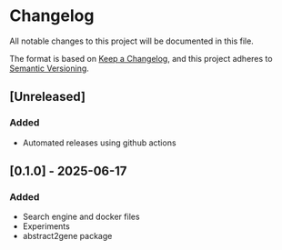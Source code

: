 # Changelog

All notable changes to this project will be documented in this file.

The format is based on [Keep a Changelog](https://keepachangelog.com/en/1.0.0/),
and this project adheres to [Semantic Versioning](https://semver.org/spec/v2.0.0.html).

## [Unreleased]

### Added

- Automated releases using github actions

## [0.1.0] - 2025-06-17

### Added

- Search engine and docker files
- Experiments
- abstract2gene package
